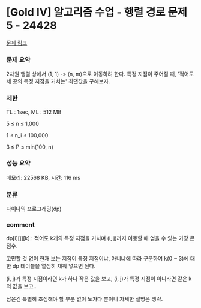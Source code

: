 
# [Gold IV] 알고리즘 수업 - 행렬 경로 문제 5 - 24428

[문제 링크](https://www.acmicpc.net/problem/24428)

### 문제 요약

<p> 2차원 행렬 상에서 (1, 1) -> (n, m)으로 이동하려 한다. 특정 지점이 주어질 때, '적어도 세 곳의 특정 지점을 거치는'  최댓값을 구해보자. </p>

### 제한

TL : 1sec, ML : 512 MB

5 ≤ n ≤ 1,000

1 ≤ n_i ≤ 100,000

3 ≤ P ≤ min(100, n)

### 성능 요약

메모리: 22568 KB, 시간: 116 ms

### 분류

다이나믹 프로그래밍(dp)

### comment

dp[i][j][k] : 적어도 k개의 특정 지점을 거치며 (i, j)까지 이동할 때 얻을 수 있는 가장 큰 점수.

고민할 것 없이 현재 보는 지점이 특정 지점이냐, 아니냐에 따라 구분하여 k(0 ~ 3)에 대한 dp 테이블을 열심히 채워 넣으면 된다.

(i, j)가 특정 지점이라면 k가 하나 작은 값을 보고, (i, j)가 특정 지점이 아니라면 같은 k의 값을 보고..

남은건 특별히 조심해야 할 부분 없이 노가다 뿐이니 자세한 설명은 생략.
